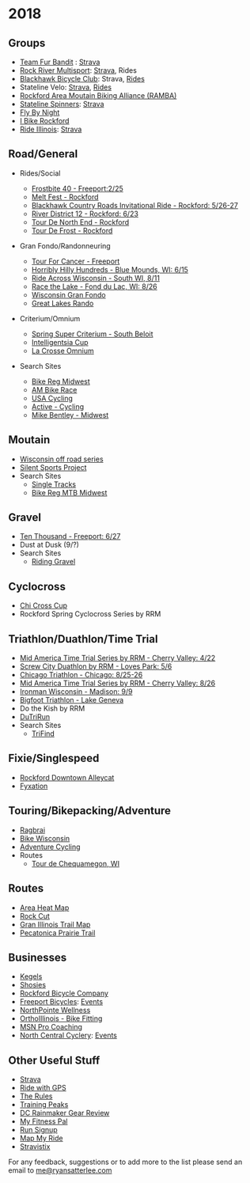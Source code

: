 # 2018

## Groups
* [Team Fur Bandit](http://teamfurbandit.org/) : [Strava](https://www.strava.com/clubs/teamfurbandit)
* [Rock River Multisport](http://rockrivermultisport.com/): [Strava](https://www.strava.com/clubs/rock-river-multisport), Rides
* [Blackhawk Bicycle Club](http://blackhawkbicycleclub.org/): Strava, [Rides](http://blackhawkbicycleclub.org/content.aspx?page_id=22&club_id=320178&module_id=145223)
* Stateline Velo: [Strava](https://www.strava.com/clubs/statelinevelo), [Rides](https://docs.google.com/spreadsheets/d/1f2_TuvNMMXEgF7hJOttXkxBkI6hE3lqPoBQy-rwfwrg/edit#gid=0)
* [Rockford Area Moutain Biking Alliance (RAMBA)](http://facebook.com/rockfordareamountainbikingalliance.com)
* [Stateline Spinners](http://www.statelinespinners.com/): [Strava](https://www.strava.com/clubs/statelinespinners)
* [Fly By Night](https://www.flybynightrockford.com/)
* [I Bike Rockford](http://ibikerockford.com/)
* [Ride Illinois](https://www.rideillinois.org): [Strava](https://www.strava.com/clubs/rideillinois)

## Road/General
* Rides/Social
  * [Frostbite 40 - Freeport:2/25](http://www.freeportbicycles.com/freeport-bicycle-company-events/2018/2/25/frostbite-40)
  * [Melt Fest - Rockford](http://meltfest.com/bike-ride/)
  * [Blackhawk Country Roads Invitational Ride - Rockford: 5/26-27](http://blackhawkbicycleclub.org/content.aspx?page_id=22&club_id=320178&module_id=145222)
  * [River District 12 - Rockford: 6/23](http://www.riverdistrict12.com/)
  * [Tour De North End - Rockford](http://tourdenorthend.com/)
  * [Tour De Frost - Rockford](http://teamfurbandit.org/seventh-annual-tour-de-frost/)
* Gran Fondo/Randonneuring
   * [Tour For Cancer - Freeport](http://www.tourforcancer.org/)   
   * [Horribly Hilly Hundreds - Blue Mounds, WI: 6/15](http://www.horriblyhilly.com/)
   * [Ride Across Wisconsin - South WI, 8/11](http://wisconsinbikefed.org/rides/ride-across-wisconsin/)
   * [Race the Lake - Fond du Lac, WI: 8/26](http://www.dutrirun.com/rtl)
   * [Wisconsin Gran Fondo](https://www.wisconsingranfondo.com)
   * [Great Lakes Rando](http://www.greatlakesrando.org/our-calendar/current-events)   
* Criterium/Omnium
    * [Spring Super Criterium - South Beloit](http://burnhamracing.org/)
    * [Intelligentsia Cup](http://intelligentsiacup.com/)
    * [La Crosse Omnium](https://www.lacrosseomnium.com/)

* Search Sites
    * [Bike Reg Midwest](https://www.bikereg.com/events/Midwest/)
    * [AM Bike Race](http://www.ambikerace.com/2018/calendar_18.htm)
    * [USA Cycling](https://www.usacycling.org/events)
    * [Active - Cycling](https://www.active.com/cycling)
    * [Mike Bentley - Midwest](http://www.mikebentley.com/bike/mwrides.htm)
    
## Moutain 
* [Wisconsin off road series](http://worscup.com/)
* [Silent Sports Project](http://rockfordparkdistrict.org/silentsports)
* Search Sites
    * [Single Tracks](https://www.singletracks.com/mountain-bike/events/events.php)
    * [Bike Reg MTB Midwest](https://www.bikereg.com/events/MTB-Races/Midwest/)

## Gravel
* [Ten Thousand - Freeport: 6/27](http://www.freeportbicycles.com/freeport-bicycle-company-events/2018/5/27/ten-thousand)
* Dust at Dusk (9/?)
* Search Sites
    * [Riding Gravel](http://ridinggravel.com/events/)

## Cyclocross
* [Chi Cross Cup](http://chicrosscup.com/)
* Rockford Spring Cyclocross Series by RRM

## Triathlon/Duathlon/Time Trial
* [Mid America Time Trial Series by RRM - Cherry Valley: 4/22](http://www.midamericatimetrialseries.com//Cherry_Valley_Flyer_2018%20(1).pdf)
* [Screw City Duathlon by RRM - Loves Park: 5/6](https://runsignup.com/Race/IL/LovesPark/ScrewCityDuathlon)
* [Chicago Triathlon - Chicago: 8/25-26](http://www.chicagotriathlon.com/)
* [Mid America Time Trial Series by RRM - Cherry Valley: 8/26](http://www.midamericatimetrialseries.com//Cherry_Valley_Flyer_2018%20(1).pdf)
* [Ironman Wisconsin - Madison: 9/9](http://www.ironman.com/triathlon/events/americas/ironman/wisconsin.aspx)
* [Bigfoot Triathlon - Lake Geneva](https://www.bigfoottriathlon.com/triathlon)
* Do the Kish by RRM
* [DuTriRun](http://www.dutrirun.com)
* Search Sites    
    * [TriFind](https://www.trifind.com/il.html)
    
## Fixie/Singlespeed
* [Rockford Downtown Alleycat](https://www.flybynightrockford.com/)
* [Fyxation](http://www.fyxationopen.com/)

## Touring/Bikepacking/Adventure
* [Ragbrai](https://ragbrai.com/)
* [Bike Wisconsin](http://www.bikewisconsin.com/index.html)
* [Adventure Cycling](https://www.adventurecycling.org/)
* Routes
  * [Tour de Chequamegon, WI](http://www.bikepacking.com/routes/tour-de-chequamegon-wisconsin/)

## Routes
* [Area Heat Map](https://labs.strava.com/heatmap/#9.00/-89.32587/42.41616/hot/all)
* [Rock Cut](http://www.rockcutpark.com/park-guidelines/park-maps/)
* [Gran Illinois Trail Map](http://janeaddamstrail.com/the-grand-illinois-trail-map)
* [Pecatonica Prairie Trail](http://pecatonicaprairietrail.com/index.php?page=trail-maps)

## Businesses
* [Kegels](http://kegelsbikes.com/)
* [Shosies](https://shosiescyclery.com/)
* [Rockford Bicycle Company](https://rockfordbikes.com/)
* [Freeport Bicycles](http://www.freeportbicycles.com/): [Events](http://www.freeportbicycles.com/freeport-bicycle-company-events)
* [NorthPointe Wellness](https://www.northpointewellness.org/services/special-events/)
* [OrthoIllinois - Bike Fitting](http://www.orthoillinois.com/service/bike-right-cycling-clinic/)
* [MSN Pro Coaching](http://msnprocoaching.com/)
* [North Central Cyclery](https://www.northcentralcyclery.com/): [Events](https://www.northcentralcyclery.com/articles/rides-and-events-pg37.htm)

## Other Useful Stuff
* [Strava](https://www.Strava.com)
* [Ride with GPS](https://www.ridewithgps.com )
* [The Rules](http://www.velominati.com/the-rules/)
* [Training Peaks](http://www.trainingpeaks.com)
* [DC Rainmaker Gear Review](https://www.dcrainmaker.com/)
* [My Fitness Pal](http://www.myfitnesspal.com/)
* [Run Signup](https://www.runsignup.com/Races)
* [Map My Ride](https://www.mapmyride.com)
* [Stravistix](https://thomaschampagne.github.io/stravistix/)

For any feedback, suggestions or to add more to the list please send an email to me@ryansatterlee.com
